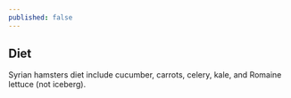 ```yaml
---
published: false
---
```

## Diet

Syrian hamsters diet include cucumber, carrots, celery, kale, and Romaine lettuce (not iceberg).
